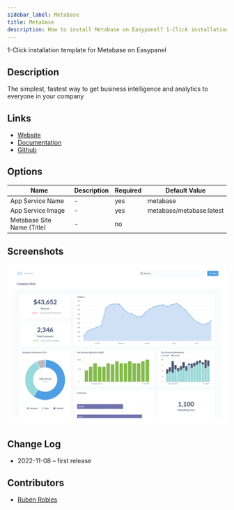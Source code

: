 ```yaml
---
sidebar_label: Metabase
title: Metabase
description: How to install Metabase on Easypanel? 1-Click installation template for Metabase on Easypanel
---
```


<!-- generated -->

1-Click installation template for Metabase on Easypanel

## Description

The simplest, fastest way to get business intelligence and analytics to everyone in your company

## Links

- [Website](https://www.metabase.com/)
- [Documentation](https://www.metabase.com/docs/latest/)
- [Github](https://github.com/metabase/metabase/)

## Options

Name | Description | Required | Default Value
-|-|-|-
App Service Name | - | yes | metabase
App Service Image | - | yes | metabase/metabase:latest
Metabase Site Name (Title) | - | no | 

## Screenshots

![Metabase Screenshot](./assets/screenshot.png)

## Change Log

- 2022-11-08 – first release

## Contributors

- [Rubén Robles](https://github.com/D8vjork)
